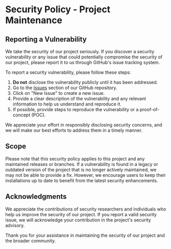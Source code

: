 # Security Policy - Project Maintenance

## Reporting a Vulnerability

We take the security of our project seriously. If you discover a security vulnerability or any issue that could
potentially compromise the security of our project, please report it to us through GitHub's issue tracking system.

To report a security vulnerability, please follow these steps:

1. **Do not** disclose the vulnerability publicly until it has been addressed.
2. Go to the [Issues](https://github.com/adrianovaladar/kagebunshin/issues) section of our GitHub repository.
3. Click on "New Issue" to create a new issue.
4. Provide a clear description of the vulnerability and any relevant information to help us understand and reproduce it.
5. If possible, provide steps to reproduce the vulnerability or a proof-of-concept (POC).

We appreciate your effort in responsibly disclosing security concerns, and we will make our best efforts to address them
in a timely manner.

## Scope

Please note that this security policy applies to this project and any maintained releases or branches. If a
vulnerability is found in a legacy or outdated version of the project that is no longer actively maintained, we may not
be able to provide a fix. However, we encourage users to keep their installations up to date to benefit from the latest
security enhancements.

## Acknowledgments

We appreciate the contributions of security researchers and individuals who help us improve the security of our project.
If you report a valid security issue, we will acknowledge your contribution in the project's security advisory.

Thank you for your assistance in maintaining the security of our project and the broader community.
